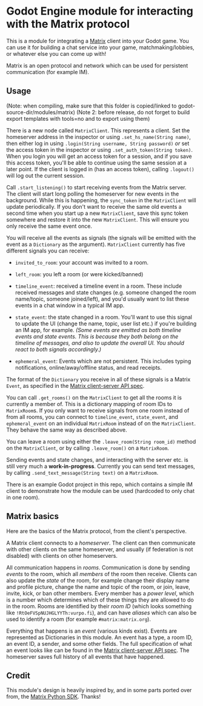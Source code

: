 # Godot Engine module for interacting with the Matrix protocol

This is a module for integrating a [Matrix](https://matrix.org) client into your Godot game. You can use it for building a chat service into your game, matchmaking/lobbies, or whatever else you can come up with!

Matrix is an open protocol and network which can be used for persistent communication (for example IM).

## Usage

(Note: when compiling, make sure that this folder is copied/linked to godot-source-dir/modules/matrix)
(Note 2: before release, do not forget to build export templates with tools=no and to export using them)

There is a new node called `MatrixClient`. This represents a client. Set the homeserver address in the inspector or using `.set_hs_name(String name)`, then either log in using `.login(String username, String password)` _or_ set the access token in the inspector or using `.set_auth_token(String token)`. When you login you will get an access token for a session, and if you save this access token, you'll be able to continue using the same session at a later point. If the client is logged in (has an access token), calling `.logout()` will log out the current session.

Call `.start_listening()` to start receiving events from the Matrix server. The client will start long polling the homeserver for new events in the background. While this is happening, the `sync_token` in the `MatrixClient` will update periodically. If you don't want to receive the same old events a second time when you start up a new `MatrixClient`, save this sync token somewhere and restore it into the new `MatrixClient`. This will ensure you only receive the same event once.

You will receive all the events as signals (the signals will be emitted with the event as a `Dictionary` as the argument). `MatrixClient` currently has five different signals you can receive:

* `invited_to_room`: your account was invited to a room.

* `left_room`: you left a room (or were kicked/banned)

* `timeline_event`: received a timeline event in a room. These include received messages and state changes (e.g. someone changed the room name/topic, someone joined/left), and you'd usually want to list these events in a chat window in a typical IM app.

* `state_event`: the state changed in a room. You'll want to use this signal to update the UI (change the name, topic, user list etc.) if you're building an IM app, for example. _(Some events are emitted as both timeline events and state events. This is because they both belong on the timeline of messages, and also to update the overall UI. You should react to both signals accordingly.)_

* `ephemeral_event`: Events which are not persistent. This includes typing notifications, online/away/offline status, and read receipts.

The format of the `Dictionary` you receive in all of these signals is a Matrix `Event`, as specified in the [Matrix client-server API spec](https://matrix.org/docs/spec/client_server/r0.2.0.html).

You can call `.get_rooms()` on the `MatrixClient` to get all the rooms it is currently a member of. This is a dictionary mapping of room IDs to `MatrixRoom`s. If you only want to receive signals from one room instead of from all rooms, you can connect to `timeline_event`, `state_event`, and `ephemeral_event` on an individual `MatrixRoom` instead of on the `MatrixClient`. They behave the same way as described above.

You can leave a room using either the `.leave_room(String room_id)` method on the `MatrixClient`, or by calling `.leave_room()` on a `MatrixRoom`.

Sending events and state changes, and interacting with the server etc. is still very much a **work-in-progress**. Currently you can send text messages, by calling `.send_text_message(String text)` on a `MatrixRoom`.

There is an example Godot project in this repo, which contains a simple IM client to demonstrate how the module can be used (hardcoded to only chat in one room).

## Matrix basics

Here are the basics of the Matrix protocol, from the client's perspective.

A Matrix client connects to a _homeserver_. The client can then communicate with other clients on the same homeserver, and usually (if federation is not disabled) with clients on other homeservers.

All communication happens in _rooms_. Communication is done by sending _events_ to the room, which all _members_ of the room then receive. Clients can also update the _state_ of the room, for example change their display name and profile picture, change the name and topic of the room, or join, leave, invite, kick, or ban other members. Every member has a _power level_, which is a number which determines which of these things they are allowed to do in the room. Rooms are identified by their _room ID_ (which looks something like `!RtOeFVSpNUJHGLYYTh:vurpo.fi`), and can have _aliases_ which can also be used to identify a room (for example `#matrix:matrix.org`).

Everything that happens is an _event_ (various kinds exist). Events are represented as Dictionaries in this module. An event has a type, a room ID, an event ID, a sender, and some other fields. The full specification of what an event looks like can be found in the [Matrix client-server API spec](https://matrix.org/docs/spec/client_server/r0.2.0.html). The homeserver saves full history of all events that have happened.

## Credit

This module's design is heavily inspired by, and in some parts ported over from, the [Matrix Python SDK](https://github.com/matrix-org/matrix-python-sdk/). Thanks!

